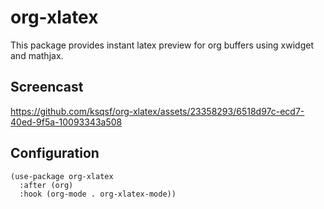 # org-xlatex

This package provides instant latex preview for org buffers using xwidget and mathjax.

## Screencast

https://github.com/ksqsf/org-xlatex/assets/23358293/6518d97c-ecd7-40ed-9f5a-10093343a508

## Configuration

```elisp
(use-package org-xlatex
  :after (org)
  :hook (org-mode . org-xlatex-mode))
```
